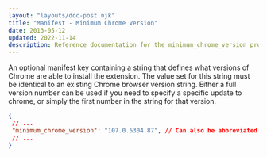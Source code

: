 ```yaml
---
layout: "layouts/doc-post.njk"
title: "Manifest - Minimum Chrome Version"
date: 2013-05-12
updated: 2022-11-14
description: Reference documentation for the minimum_chrome_version property of manifest.json.
---
```


An optional manifest key containing a string that defines what versions of Chrome are able to install the extension. The value set for this string must be identical to an existing Chrome browser version string. Either a full version number can be used if you need to specify a specific update to chrome, or simply the first number in the string for that version.

 ```json
{
  // ...
  "minimum_chrome_version": "107.0.5304.87", // Can also be abbreviated to "107", "107.0", or "107.0.5304"
  // ...
}
```
